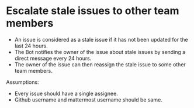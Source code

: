 # Escalate stale issues to other team members
* An issue is considered as a stale issue if it has not been updated for the last 24 hours.
* The Bot notifies the owner of the issue about stale issues by sending a direct message  every 24 hours. 
* The owner of the issue can then reassign the stale issue to some other team members.


Assumptions: 
* Every issue should have a single assignee.  
* Github username and mattermost username should be same.  
